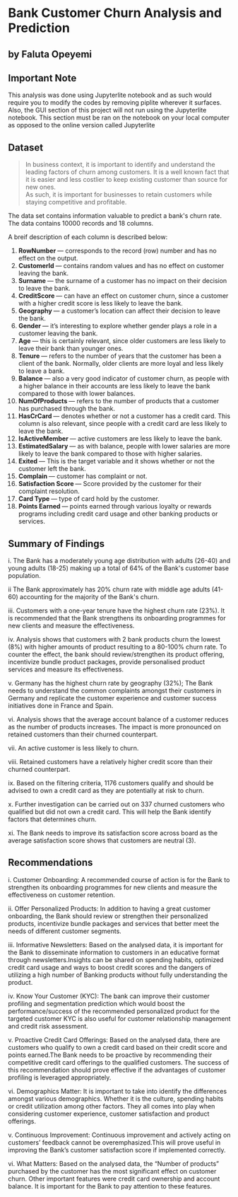 # Bank Customer Churn Analysis and Prediction
## by Faluta Opeyemi

## Important Note
This analysis was done using Jupyterlite notebook and as such would require you to modify the codes by removing piplite wherever it surfaces. 
Also, the GUI section of this project will not run using the Jupyterlite notebook. This section must be ran on the notebook on your local computer as opposed to the online version called Jupyterlite 

## Dataset

> In business context, it is important to identify and understand the leading factors of churn among customers. It is a well known fact that it is easier and less costlier to keep existing customer than source for new ones.   
As such, it is important for businesses to retain customers while staying competitive and profitable.   



The data set contains information valuable to predict a bank's churn rate. The data contains 10000 records and 18 columns.

A breif description of each column is described below:

1.  <b> RowNumber </b> — corresponds to the record (row) number and has no effect on the output.   
2.  <b> CustomerId </b> — contains random values and has no effect on customer leaving the bank.  
3.  <b> Surname </b> — the surname of a customer has no impact on their decision to leave the bank.  
4.  <b> CreditScore </b> — can have an effect on customer churn, since a customer with a higher credit score is less likely to leave the bank.  
5.  <b> Geography </b> — a customer’s location can affect their decision to leave the bank.  
6.  <b> Gender </b> — it’s interesting to explore whether gender plays a role in a customer leaving the bank.  
7.  <b> Age </b> — this is certainly relevant, since older customers are less likely to leave their bank than younger ones.  
8.  <b> Tenure </b> — refers to the number of years that the customer has been a client of the bank. Normally, older clients are more loyal and less likely to leave a bank.  
9.  <b> Balance </b> — also a very good indicator of customer churn, as people with a higher balance in their accounts are less likely to leave the bank compared to those with lower balances.  
10. <b> NumOfProducts </b> — refers to the number of products that a customer has purchased through the bank.  
11. <b> HasCrCard </b> — denotes whether or not a customer has a credit card. This column is also relevant, since people with a credit card are less likely to leave the bank.  
12. <b> IsActiveMember </b> — active customers are less likely to leave the bank.  
13. <b> EstimatedSalary </b> — as with balance, people with lower salaries are more likely to leave the bank compared to those with higher salaries.  
14. <b> Exited </b> — This is the target variable and it shows whether or not the customer left the bank.    
15. <b> Complain </b> — customer has complaint or not.  
16. <b> Satisfaction Score </b> — Score provided by the customer for their complaint resolution.  
17. <b> Card Type </b> — type of card hold by the customer.  
18. <b> Points Earned </b> — points earned through various loyalty or rewards programs including credit card usage and other banking products or services. 

## Summary of Findings

i.    The Bank has a moderately young age distribution with adults (26-40) and young adults (18-25) making up a total of 64% of the Bank's customer base population.

ii    The Bank approximately has 20% churn rate with middle age adults (41-60) accounting for the majority of the  Bank's churn.

iii.  Customers with a one-year tenure have the highest churn rate (23%). It is recommended that the Bank strengthens its onboarding programmes for new clients and measure the effectiveness.

iv.   Analysis shows that customers with 2 bank products churn the lowest (8%) with higher amounts of product resulting to a 80-100% churn rate. To counter the effect, the bank should review/strengthen its product offering, incentivize bundle product packages, provide personalised product services and measure its effectiveness.

v.    Germany has the highest churn rate by geography (32%); The Bank needs to understand the common complaints amongst their customers in Germany and replicate the customer experience and customer success initiatives done in France and Spain.  

vi.   Analysis shows that the average account balance of a customer reduces as the number of products increases. The impact is more pronounced on retained customers than their churned counterpart.  

vii.  An active customer is less likely to churn.  

viii. Retained customers have a relatively higher credit score than their churned counterpart. 

ix.   Based on the filtering criteria, 1176 customers qualify and should be advised to own a credit card as they are potentially at risk to churn. 

x.    Further investigation can be carried out on 337 churned customers who qualified but did not own a credit card. This will help the Bank identify factors that determines churn. 

xi.   The Bank needs to improve its satisfaction score across board as the average satisfaction score shows that customers are neutral (3).

## Recommendations

i.   Customer Onboarding: A recommended course of action is for the Bank to strengthen its onboarding programmes for new clients and measure the effectiveness on customer retention. 

ii.  Offer Personalized Products: In addition to having a great customer onboarding, the Bank should review or strengthen their personalized products, incentivize bundle packages and services that better meet the needs of different customer segments. 

iii. Informative Newsletters: Based on the analysed data, it is important for the Bank to disseminate information to customers in an educative format through newsletters.Insights can be shared on spending habits, optimized credit card usage and ways to boost credit scores and the dangers of utilizing a high number of Banking products without fully understanding the product.  

iv.  Know Your Customer (KYC): The bank can improve their customer profiling and segmentation prediction which would boost the performance/success of the recommended personalized product for the targeted customer KYC is also useful for customer relationship management and credit risk assessment.  

v.   Proactive Credit Card Offerings: Based on the analysed data, there are customers who qualify to own a credit card based on their credit score and points earned.The Bank needs to be proactive by recommending their competitive credit card offerings to the qualified customers. The success of this recommendation should prove effective if the advantages of customer profiling is leveraged appropriately.  

vi.  Demographics Matter: It is important to take into identify the differences amongst various demographics. Whether it is the culture, spending habits or credit utilization among other factors. They all comes into play when considering customer experience, customer satisfaction and
product offerings.  

v.   Continuous Improvement: Continuous improvement and actively acting on customers’ feedback cannot be overemphasized.This will prove useful in improving the Bank’s customer satisfaction score if implemented correctly.  

vi. What Matters: Based on the analysed data, the “Number of products” purchased by the customer has the most significant effect on customer churn. Other important features were credit card ownership and account balance. It is important for the Bank to pay attention to these features.
